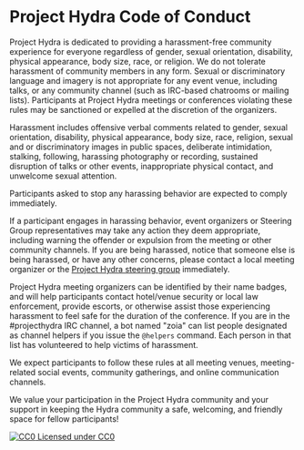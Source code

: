 Project Hydra Code of Conduct
=============================

Project Hydra is dedicated to providing a harassment-free community experience for everyone regardless of gender, sexual orientation, disability, physical appearance, body size, race, or religion. We do not tolerate harassment of community members in any form. Sexual or discriminatory language and imagery is not appropriate for any event venue, including talks, or any community channel (such as IRC-based chatrooms or mailing lists). Participants at Project Hydra meetings or conferences violating these rules may be sanctioned or expelled at the discretion of the organizers.

Harassment includes offensive verbal comments related to gender, sexual orientation, disability, physical appearance, body size, race, religion, sexual and or discriminatory images in public spaces, deliberate intimidation, stalking, following, harassing photography or recording, sustained disruption of talks or other events, inappropriate physical contact, and unwelcome sexual attention.

Participants asked to stop any harassing behavior are expected to comply immediately.

If a participant engages in harassing behavior, event organizers or Steering Group representatives may take any action they deem appropriate, including warning the offender or expulsion from the meeting or other community channels. If you are being harassed, notice that someone else is being harassed, or have any other concerns, please contact a local meeting organizer or the [Project Hydra steering group](mailto:hydra-steering@googlegroups.com) immediately.

Project Hydra meeting organizers can be identified by their name badges, and will help participants contact hotel/venue security or local law enforcement, provide escorts, or otherwise assist those experiencing harassment to feel safe for the duration of the conference. If you are in the #projecthydra IRC channel, a bot named "zoia" can list people designated as channel helpers if you issue the `@helpers` command. Each person in that list has volunteered to help victims of harassment.

We expect participants to follow these rules at all meeting venues, meeting-related social events, community gatherings, and online communication channels.

We value your participation in the Project Hydra community and your support in keeping the Hydra community a safe, welcoming, and friendly space for fellow participants!

[![CC0](http://i.creativecommons.org/p/zero/1.0/80x15.png) Licensed under CC0](http://creativecommons.org/publicdomain/zero/1.0/)
